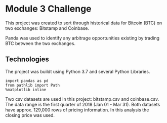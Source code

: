 # Module 3 Challenge

This project was created to sort through historical data for Bitcoin (BTC) on two exchanges: Bitstamp and Coinbase. 

Panda was used to identify any arbitrage opportunities existing by trading BTC between the two exchanges.


## Technologies

The project was buildt using Python 3.7 and several Python Libraries. 

```
import pandas as pd
from pathlib import Path
%matplotlib inline

```

Two csv datasets are used in this project: bitstamp.csv and coinbase.csv. The data range is the first quarter of 2018 (Jan 01 - Mar 31). Both datasets have approx. 129,000 rows of pricing information. In this analysis the closing price was used.
  